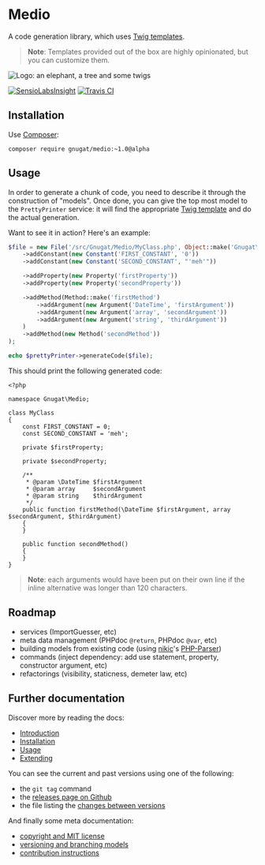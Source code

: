 # Medio

A code generation library, which uses [Twig templates](http://twig.sensiolabs.org/).

> **Note**: Templates provided out of the box are highly opinionated, but you can
> customize them.

![Logo: an elephant, a tree and some twigs](https://raw.githubusercontent.com/gnugat/medio/master/logo.jpg)

[![SensioLabsInsight](https://insight.sensiolabs.com/projects/87bf291f-affa-4383-b281-c0dc5aa7d592/mini.png)](https://insight.sensiolabs.com/projects/87bf291f-affa-4383-b281-c0dc5aa7d592)
[![Travis CI](https://travis-ci.org/gnugat/medio.png)](https://travis-ci.org/gnugat/medio)

## Installation

Use [Composer](https://getcomposer.org/download):

    composer require gnugat/medio:~1.0@alpha

## Usage

In order to generate a chunk of code, you need to describe it through the
construction of "models". Once done, you can give the top most model to the
`PrettyPrinter` service: it will find the appropriate [Twig template](http://twig.sensiolabs.org/)
and do the actual generation.

Want to see it in action? Here's an example:

```php
$file = new File('/src/Gnugat/Medio/MyClass.php', Object::make('Gnugat\\Medio\\MyClass')
    ->addConstant(new Constant('FIRST_CONSTANT', '0'))
    ->addConstant(new Constant('SECOND_CONSTANT', "'meh'"))

    ->addProperty(new Property('firstProperty'))
    ->addProperty(new Property('secondProperty'))

    ->addMethod(Method::make('firstMethod')
        ->addArgument(new Argument('DateTime', 'firstArgument'))
        ->addArgument(new Argument('array', 'secondArgument'))
        ->addArgument(new Argument('string', 'thirdArgument'))
    )
    ->addMethod(new Method('secondMethod'))
);

echo $prettyPrinter->generateCode($file);
```

This should print the following generated code:

```
<?php

namespace Gnugat\Medio;

class MyClass
{
    const FIRST_CONSTANT = 0;
    const SECOND_CONSTANT = 'meh';

    private $firstProperty;

    private $secondProperty;

    /**
     * @param \DateTime $firstArgument
     * @param array     $secondArgument
     * @param string    $thirdArgument
     */
    public function firstMethod(\DateTime $firstArgument, array $secondArgument, $thirdArgument)
    {
    }

    public function secondMethod()
    {
    }
}
```

> **Note**: each arguments would have been put on their own line if the inline
> alternative was longer than 120 characters.

## Roadmap

* services (ImportGuesser, etc)
* meta data management (PHPdoc `@return`, PHPdoc `@var`, etc)
* building models from existing code (using [nikic](http://nikic.github.io/aboutMe.html)'s [PHP-Parser](https://github.com/nikic/PHP-Parser))
* commands (inject dependency: add use statement, property, constructor argument, etc)
* refactorings (visibility, staticness, demeter law, etc)

## Further documentation

Discover more by reading the docs:

* [Introduction](01-introduction.md)
* [Installation](02-installation.md)
* [Usage](03-usage.md)
* [Extending](04-extending.md)

You can see the current and past versions using one of the following:

* the `git tag` command
* the [releases page on Github](https://github.com/gnugat/medio/releases)
* the file listing the [changes between versions](CHANGELOG.md)

And finally some meta documentation:

* [copyright and MIT license](LICENSE)
* [versioning and branching models](VERSIONING.md)
* [contribution instructions](CONTRIBUTING.md)
